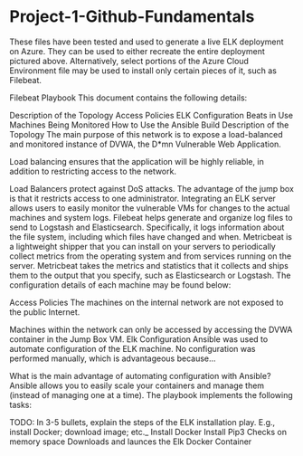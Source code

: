 # Project-1-Github-Fundamentals
These files have been tested and used to generate a live ELK deployment on Azure. They can be used to either recreate the entire deployment pictured above. Alternatively, select portions of the Azure Cloud Environment file may be used to install only certain pieces of it, such as Filebeat.

Filebeat Playbook
This document contains the following details:

Description of the Topology
Access Policies
ELK Configuration
Beats in Use
Machines Being Monitored
How to Use the Ansible Build
Description of the Topology
The main purpose of this network is to expose a load-balanced and monitored instance of DVWA, the D*mn Vulnerable Web Application.

Load balancing ensures that the application will be highly reliable, in addition to restricting access to the network.

Load Balancers protect against DoS attacks. The advantage of the jump box is that it restricts access to one administrator. Integrating an ELK server allows users to easily monitor the vulnerable VMs for changes to the actual machines and system logs.
Filebeat helps generate and organize log files to send to Logstash and Elasticsearch. Specifically, it logs information about the file system, including which files have changed and when.
Metricbeat is a lightweight shipper that you can install on your servers to periodically collect metrics from the operating system and from services running on the server. Metricbeat takes the metrics and statistics that it collects and ships them to the output that you specify, such as Elasticsearch or Logstash.
The configuration details of each machine may be found below:

Access Policies
The machines on the internal network are not exposed to the public Internet.

Machines within the network can only be accessed by accessing the DVWA container in the Jump Box VM.
Elk Configuration
Ansible was used to automate configuration of the ELK machine. No configuration was performed manually, which is advantageous because...

What is the main advantage of automating configuration with Ansible? Ansible allows you to easily scale your containers and manage them (instead of managing one at a time).
The playbook implements the following tasks:

TODO: In 3-5 bullets, explain the steps of the ELK installation play. E.g., install Docker; download image; etc._
Install Docker
Install Pip3
Checks on memory space
Downloads and launces the Elk Docker Container
